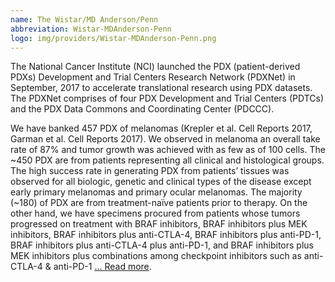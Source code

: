 ```yaml
---
name: The Wistar/MD Anderson/Penn
abbreviation: Wistar-MDAnderson-Penn
logo: img/providers/Wistar-MDAnderson-Penn.png
---
```


The National Cancer Institute (NCI) launched the PDX (patient-derived PDXs) Development and Trial Centers Research Network (PDXNet) in September, 2017 to accelerate translational research using PDX datasets. The PDXNet comprises of four PDX Development and Trial Centers (PDTCs) and the PDX Data Commons and Coordinating Center (PDCCC).

We have banked 457 PDX of melanomas (Krepler et al. Cell Reports 2017, Garman et al. Cell Reports 2017). We observed in melanoma an overall take rate of 87% and tumor growth was achieved with as few as of 100 cells. The ~450 PDX are from patients representing all clinical and histological groups. The high success rate in generating PDX from patients’ tissues was observed for all biologic, genetic and clinical types of the disease except early primary melanomas and primary ocular melanomas. The majority (~180) of PDX are from treatment-naïve patients prior to therapy. On the other hand, we have specimens procured from patients whose tumors progressed on treatment with BRAF inhibitors, BRAF inhibitors plus MEK inhibitors, BRAF inhibitors plus anti-CTLA-4, BRAF inhibitors plus anti-PD-1, BRAF inhibitors plus anti-CTLA-4 plus anti-PD-1, and BRAF inhibitors plus MEK inhibitors plus combinations among checkpoint inhibitors such as anti-CTLA-4 & anti-PD-1 [... Read more](https://www.pdxnetwork.org/the-wistarmd-andersonpenn).
